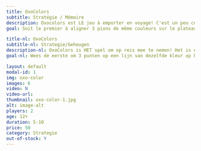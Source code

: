 ```yaml
---
title: OxoColors
subtitle: Stratégie / Mémoire
description: Oxocolors est LE jeu à emporter en voyage! C'est un peu comme un oxo mais en trois dimensions et avec des couleurs!
goal: Soit le premier à aligner 3 pions de même couleurs sur le plateau.

title-nl: OxoColors
subtitle-nl: Strategie/Geheugen
description-nl: OxoColors is HET spel om op reis mee te nemen! Het is een beetje als oxo maar 3 dimensionaal en met kleuren! 
goal-nl: Wees de eerste om 3 punten op een lijn van dezelfde kleur op het bord te zetten.

layout: default
modal-id: 1
img: oxo-color
images: 6
video: N
video-url: 
thumbnail: oxo-color-1.jpg
alt: image-alt
players: 2
age: 12+
duration: 5-10
price: 50
category: Strategie
out-of-stock: Y
---
```

